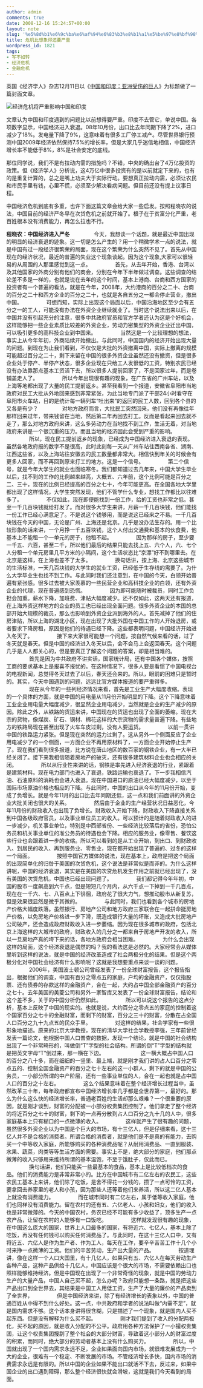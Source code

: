 ```yaml
---
author: admin
comments: true
date: 2008-12-16 15:24:57+00:00
layout: note
slug: '%e5%8d%b1%e6%9c%ba%e6%af%94%e6%83%b3%e8%b1%a1%e5%be%97%e8%bf%98%e8%a6%81%e4%b8%a5%e9%87%8d'
title: 危机比想象得还要严重
wordpress_id: 1821
tags:
- 写不如转
- 经济危机
- 金融危机
---
```


英国《经济学人》杂志12月11日以《[中国和印度：亚洲受伤的巨人](http://www.economist.com/opinion/displayStory.cfm?Story_ID=12773135)》为标题做了一篇封面文章。

![经济危机将严重影响中国和印度](http://farm4.static.flickr.com/3140/3113535096_c305598aa2.jpg?v=0)

文章认为中国和印度遇到的问题比以前想得要严重。印度不去管它，单说中国。各项数字显示，中国经济进入衰退。08年10月份，出口比去年同期下降了2%，进口减少了18%。发电量下降了9%，这意味着有很多工厂停工减产。尽管世界银行预测中国2009年经济依然保持7.5%的增长率，但是大家几乎迷信地相信，中国经济增长率不能低于8%，8%是社会安定的底线。

那位同学说，我们不是有拉动内需的措施吗？不错，中央的确出台了4万亿投资的政策。但《经济学人》分析说，这4万亿中很多投资有的是以前就定下来的，也有的是重复计算的，总之是嘴上功夫大于实际行动。要想真正拉动内需，必须让农民和市民手里有钱，心里不慌，必须至少解决看病问题。但目前还没有提上议事日程。

中国经济危机到底有多重，也许下面这篇文章会给大家一些启发。按照程晓农的说法，中国目前的经济严冬早在次贷危机之前就开始了。根子在于贫富分化严重，老百姓根本没有消费能力，再怎么拉也不行。

**程晓农：中国经济进入严冬**
　　
　　今天，我想谈一个话题，就是最近中国出现的明显的经济衰退的迹象。这一切是怎么产生的？用一个稍微学术一点的说法，就是中国有过一段经济很繁荣的局面，现在这个繁荣为什么突然不见了。首先从中国现在的经济状况，最近的普遍的失业这个现象谈起。因为这个现象,大家可以很轻易的从周围的人那里感觉到这一点。
　　
　　首先，从去年开始，香港、台湾以及其他国家的外商分别有他们的商会，分别在今年下半年做过调查。这些调查的结论差不多是一样的，也就是说在去年的这个时间，基本上港商、台商和西方国家的投资者有一个普遍的看法，就是在今年，2008年，大约港商的百分之二十、台商的百分之二十和西方企业的百分之二十，也就是各自五分之一都会停止营业，撤出中国。
　　
　　可想而知，实际上出现这个局面以后，中国沿海地区至少会有五分之一的工人，可能没有办法在外资企业继续就业了。当时这个说法出来以后，在中国并没有引起充分的注意，很多中共政府官员和官方学者还认为这是个好机会，这样能够把一些企业素质比较差的外资企业，劳动力密集型的外资企业迁出中国，可以吸引更多的高科技企业到中国来。
　　
　　当然这是一个比较理想的想法，事实上从今年年初，外商陆续开始撤出。与此同时，中国国内的经济开始出现大量的问题。到现在为止我们看到，不仅仅是大批的外资撤离中国，实际上撤离的规模可能超过百分之二十，剩下来留在中国的很多外资企业虽然还没有撤资，但是很多企业处于停产、半停产状态，很多企业现在只给工人发很低的工资，特别农民已经没有办法靠那点基本工资活下去，所以很多人提前回家了，不是回家过年，而是卷铺盖走人了。
　　
　　所以今年出现很有趣的现象，在广东省的广州车站，以及上海等地都出现了大量的民工提前返乡。甚至我看到一个报道，安徽省阜阳市当地政府对民工大批从外地回来感到非常紧张，为此当地专门派了干部24小时看守在阜阳市火车站，目的是统计每一辆列车“吐出来”的返回的民工人数，回到各个县的又各是有少？
　　
　　对地方政府而言，大批民工突然回来，他们没有再像往年那样回来过年，带来钱留在当地，然后第二年再回去打工。反而是看起来回去就不走了，那么对地方政府来讲，这么多劳动力在当地找不到工作，生活无着，对当地政府来讲是一个很沉重的压力。而且当地的经济因此会受到严重的影响。
　　
　　所以，现在民工提前返乡的现象，已经成为中国经济进入衰退的表现。虽然各地政府报的数字不是很高，此时此刻每一天从广州车站往西南各省、湖南、江西这些省，以及上海站往安徽去的民工数量都非常大。相信快到年关的时候会有更多人回家，而不再回到原来打工的地方。这是一个信号。
　　
　　第二个信号，就是今年大学生的就业也面临寒冬。我们都知道过去几年来，中国大学生毕业以后，找不到的工作的比例越来越高，大概五、六年前，这个比例可能是百分之二、三十，现在的比例已经提高的百分之七十，今年可能更高。在全国各地大学里都出现了这样情况，大学生突然发现，他们不管学什么专业，想找工作都比以往难多了。
　　
　　不仅如此，现在即便能找到一份工作，给的工资也非常之低。甚至一千几百块钱就给打发了。而对很多大学生来讲，月薪一千几百块钱，他们能找一份工作已经心满意足了。不是说这个钱够用，而是说这已经来之不易。一千几百块钱在今天的中国，无论是广州、上海还是北京。几乎是没办法生存的。用一个比较形象的话来讲，一个月挣一千五百块钱，这个人付出交通费和基本的伙食费，他基本上不能租一个一单元的房子，他租不起。
　　
　　因为那样的房子，至少要一千五、六百，甚至二千，所以他们最后的结果只能去找上五、六个人，六、七个人分租一个单元房里几平方米的小隔间，这个生活状态比“京漂”好不到哪里去。在北京是这样，在上海也差不了太多。
　　
　　换句话讲，按上海、北京这些城市的生活标准，一天几百块钱的大学生的就业工资，已经低于生存线的需要了。为什么大学毕业生也找不到工作。与此同时我们还注意到，在中国的今天，白领开始普遍有紧张感。很多过去被大家羡慕的一些民营企业和高科技企业的白领，还有外资企业的代理，现在普遍感到恐慌。
　　
　　因为即可能随时被裁员，同时工作负担会加重。薪水下降，加班费、津贴大幅度减少。还不仅如此，这两天还有报道，在上海外资这样地方的企业的员工也已经出现全面问题。很多外资企业的本国的总部开始大规模的裁员，那么也影响到外资企业派到海外的人。首先减掉了他们的住房津贴，所以上海的湖北小区，现在出现了大批外国在中国工作的人开始退房，或者要求下降房租，原因是他们的待遇已经下降。这些都表明问题，中国经济开始进入冬天了。
　　
　　接下来大家很可能想一个问题，按自然气候来看的话，过了冬天就是春天。但是中国的经济进入冬天以后，会不会马上会返回春天。这个问题几乎是人人都关心的，但是要真正了解这个问题的答案，却是相当难的。
　　
　　首先是因为中共政府不讲实话，国家统计局，还有中国各个媒体，按照工商的要求基本上是报喜不报忧的。在这种情况下，很多人要是看惯了中国电视台的电视新闻，总觉得冬天过去了以后，春天还会来的。所以，眼前的困难只是暂时的。其实，今天中国遇到的问题，远远比官方媒体报道的要严重得多。
　　
　　现在从今年的一些列经济情况来看，首先是工业生产大幅度收缩。表现的一个具体的方面，就是中国的用电量从11月份开始明显的下降。这个下降意味着工业企业用电量大幅度减少，很显然企业用电减少，当然就是企业的生产减少的原因。除此之外，从铁路的货运来讲，中国现在的货运也出现了全面的萎缩。现在大宗的货物，像煤炭、矿石、钢材、棉花这样的大宗货物的需求量普遍下降。有些地方的铁路局现在甚至出现了火车车皮过剩，没有人要运货。
　　
　　以前一贯讲中国的铁路运力紧张。但是现在突然的运力过剩了。这从另外一个侧面反应了企业用电减少了的一个侧面，一方面企业不再用原材料了，一方面企业开始停止生产了。现在我们看到很多报道，比方说在唐山地区的数百家的钢铁企业，有一大半已经关闭了。接下来我相信随着房地产的破灭，还有很多建筑材料企业也会相应的关闭。
　　
　　所以从行业性来讲的话，钢铁是率先进入经济衰退的行业，紧跟着是建筑材料。现在电力部门也进入了衰退，铁路运输也衰退了。下一步我相信汽油、石油原料的消耗也会进入衰退。现在中国进口的原油已经大幅度减少，以至于国际市场原油价格也相应的下降。与此同时，中国的出口从今年的11月份开始，变成了负增长。就是今年11月的出口比去年同期还低，这一点和我们前面讲的外资企业大批关闭也很大的关系。
　　
　　然后由于企业的生产经营状况日益恶化，今年11月份的财政收入也出现了负增长。财政收入开始下降，财政收入下降直接关系到中国各级政府官员，以及事业单位员工的收入。可以预计的是随着财政收入的进一步减少，机关事业单位，特别是中西部省份、一些经济比较落后的省份，恐怕公务员和机关事业单位的准公务员的待遇也会下降。相应的服务业，像零售、餐饮这些行业也会跟着进一步的收缩。所以可以看到的是从工业开始，到出口、到财政收入、到居民的收入、再到服务业、零售业，现在都开始出现了普遍的、过冬的这样一个局面。
　　
　　按照中国官方媒体的说法，现在基本上，政府是把这个局面的出现简单化的归咎于美国的次贷危机，这个说法是非常似是而非的。为什么这样讲呢，中国的经济衰退，其实是在美国的次贷危机发生作用之前就已经出现了，没有美国的次贷危机，中国也已经出现问题了。
　　
　　我们都记得今年年初，中国的股市一度飙高到六千点，但是短短几个月内，从六千点一下掉到一千几百点，现在在一千六、七、八百点上下徘徊，政府花了很大力气，想推动股市从新复苏，但是效果很显然是微乎其微的。
　　
　　与此同时，我们也看到各个城市的房地产价格大幅度跌落。虽然银行、房地产公司和地方政府三家联合在一起拼命挺房地产价格，以免房地产价格进一步下滑，既造成银行大量的坏账，又造成大批房地产公司破产，还会造成政府财政收入进一步萎缩。因为现在很多城市的政府，包括北京上海这样的大城市的政府，财政收入的几分之一都来自于房地产开发的收入，所以一旦房地产真的垮下来的话，各地方政府会相当困难。
　　
　　为什么会出现这样的局面，这个经济衰退是偶然的吗？我的看法这是必然的。大家经常会从媒体里听到这样的说法，就是中国的经济改革造成了社会两极分化的结果。但是这个两极分化对中国社会经济有什么影响呢？这就是我想要重点来谈一谈的问题。
　　
　　2006年，美国波士顿公司曾经发表了一份全球财富报告，这个报告指出，根据他们的调查，中国有百分之零点五的家庭，户均的金融资产，仅仅指股票、还有债券的存款这样的金融资产，合在一起，大约占中国全部金融资产的百分之七十。去年美国的美菱公司和另外一家智库又发表了一份全球财富报告，结论和这个差不多，关于的中国分析仍然如此。
　　
　　所以可以说这个报告的这点分析，基本上反映了中国的现实的。也就是说，大约百分之零点五的家庭的控制着这个国家百分之七十的金融财富，而剩下的财富，百分之三十的财富，分散在占全国人口百分之九十九点五的民众手里。
　　
　　对这样的结果，社会学家有一些很形象地描述。原来的北京大学教授，现在的清华大学社会学教授李强，三年前曾经发表一篇论文，他根据中国人口普查的数据，发现一个结论，就是中国的社会结构出现了一个非常畸形的，叫做倒“T”字型的社会结构。所谓的倒“T”字型的结构就是把英文字母“T”倒过来，那一横在下边。 　　
　　
　　这一横大概占中国人口的百分之八十多，而在细细的一竖里、最上端，就是刚才我们讲的占人口百分之零点五的、控制全国金融资产的百分之七十左右的这一小群人，剩下的就是中国的公务员，一小部分所谓的中产阶层，还有一些事业单位的人，合在一起也就是占中国人口的百分之十左右。
　　
　　这么个结果意味着在整个经济增长过程当中，虽然改革三十年，每年政府都宣布中国经济增长率几乎都是全世界第一，最好的。那么为什么这么快的经济增长率，普通老百姓的生活却那么艰难？一个很重要的原因，就是刚才谈到，财富的分配被一小部分权贵集团控制了。他们拿走了整个经济的将近百分之七十的财富，剩下的一点再分散到占人口百分之九十几的人中，很多家庭基本上只有糊口的一点微薄的收入。
　　
　　这样就产生了很有趣的问题，虽然很多外资企业以为中国是个巨大的市场，有十三亿人，但是仔细来看，这十三亿人并不是合格的消费者。所谓合格的消费者，就是他们是不是真的有能力，去购买一个中等收入家庭，所能够购买的各种消费品呢？从耐用消费品、一直到服装、水果、蔬菜，肉类等等生活方面的需要。事实上不是，绝大部分的家庭，他们那点微薄的收入只够用来维持所谓的基本温饱，不至于饿肚子，仅此而已。
　　
　　换句话讲，他们只能买一些最基本的食品，基本上是比较低档次的食品。他们的消费能力是非常非常小的。比方在中国城市有二亿左右的农民工，这些农民工基本上来讲，他们除了吃饭，是舍不得花一分钱的，攒了一点可怜的工资，要拿回去养家里的老人和小孩，因为那些人还等着他们来养活，所以这二亿人基本上就没有消费能力。
　　
　　而在城市同时有二亿左右，属于低等收入家庭，他们也同样没有消费能力。留在农村的还有五、六亿老人、小孩和妇女，他们的收入也是非常微薄的。今天的中国农村，务农已经不可能有多少收益了，顶多生产一点农产品，让留在农村的人能够有一口饭吃。
　　
　　这样就发现很有趣的现象，在中国这么庞大的国家，世界上人口最多的国家，有将近六、七亿人，基本上除了吃饭，再没有任何钱可以购买任何消费品了。与此同时，在这十三亿人口中，又有将近五、六亿人是作为生产者、作为工人，每天在工作，要辛辛苦苦工作十几个小时来挣一点微薄的工资。他们的辛苦劳动，生产出大量的产品。
　　
　　按道理讲，像在这样一个人口大国里，有十几亿人，如果只有五、六亿人在每天劳动生产各种产品，这种产品供给十几亿人，中国应该是个很大的市场，不需要依赖出口也照样能够维持经济。但是中国现在出现了一个非常奇怪的现象，就是中国的劳动力生产的大量产品，中国人自己买不起，怎么办呢？政府只能想一条路，就是把这些产品出口到全世界去，其结果是中国工人用低工资，生产了大量的廉价的产品卖到了全世界，
　　
　　但是中国经济来讲，除了有经济增长的表象以外，中国的普通百姓从中得不到什么好处。这一点，中共政府和学者的说法叫做“内需不足”，就是国内需求不够。这个话本身讲得很含糊，只是描述了一个现象，就是国内人买不起东西。但是没有解释为什么买不起。
　　
　　刚才我们提到了收入的分配两极化，买不起的原因，就是收入分配的不公平。政府用各种方法保护了一小撮权贵集团，让这个权贵集团搜刮了整个社会的大部分财富，导致着这小部分人的财富过度的积累，而同时，绝大部分的劳动者基本上没有什么购买力。
　　
　　所以，中国就出现了一个国内需求永远不足，企业如果面向国内市场，就很难发展成为一个大的企业，很难有一个稳定、不断发展的市场。不管经济增长多快，国内市场的消费需求永远是有限的。所以中国的企业如果不能出口就活不下去，反过来，如果中国企业的出口遇到障碍，那么整个经济很快就会滑坡，这就是我们今天看到的局面。
　　


